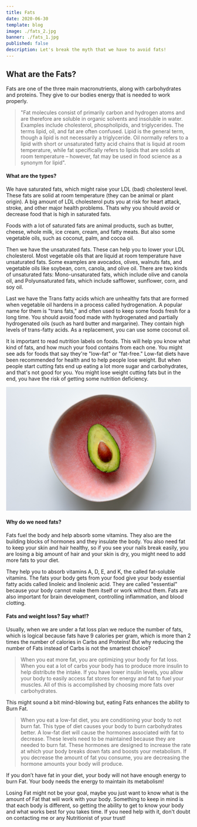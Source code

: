 ```yaml
---
title: Fats
date: 2020-06-30
template: blog
image: ./fats_2.jpg
banner: ./fats_1.jpg
published: false
description: Let's break the myth that we have to avoid fats!
---
```


## What are the Fats?

Fats are one of the three main macronutrients, along with carbohydrates and proteins. They give to our bodies energy that is needed to work properly.

> "Fat molecules consist of primarily carbon and hydrogen atoms and are therefore are soluble in organic solvents and insoluble in water. Examples include cholesterol, phospholipids, and triglycerides. The terms lipid, oil, and fat are often confused. Lipid is the general term, though a lipid is not necessarily a triglyceride. Oil normally refers to a lipid with short or unsaturated fatty acid chains that is liquid at room temperature, while fat specifically refers to lipids that are solids at room temperature – however, fat may be used in food science as a synonym for lipid".

#### What are the types?

We have saturated fats, which might raise your LDL (bad) cholesterol level. These fats are solid at room temperature (they can be animal or plant origin). A big amount of LDL cholesterol puts you at risk for heart attack, stroke, and other major health problems. Thats why you should avoid or decrease food that is high in saturated fats.

Foods with a lot of saturated fats are animal products, such as butter, cheese, whole milk, ice cream, cream, and fatty meats. But also some vegetable oils, such as coconut, palm, and cocoa oil.

Then we have the unsaturated fats. These can help you to lower your LDL cholesterol. Most vegetable oils that are liquid at room temperature have unsaturated fats. Some examples are avocados, olives, walnuts fats, and vegetable oils like soybean, corn, canola, and olive oil. There are two kinds of unsaturated fats: Mono-unsaturated fats, which include olive and canola oil, and Polyunsaturated fats, which include safflower, sunflower, corn, and soy oil.

Last we have the Trans fatty acids which are unhealthy fats that are formed when vegetable oil hardens in a process called hydrogenation. A popular name for them is "trans fats," and often used to keep some foods fresh for a long time. You should avoid food made with hydrogenated and partially hydrogenated oils (such as hard butter and margarine). They contain high levels of trans-fatty acids. As a replacement, you can use some coconut oil.

It is important to read nutrition labels on foods. This will help you know what kind of fats, and how much your food contains from each one. You might see ads for foods that say they're "low-fat" or "fat-free." Low-fat diets have been recommended for health and to help people lose weight. But when people start cutting fats end up eating a lot more sugar and carbohydrates, and that's not good for you. You might lose weight cutting fats but in the end, you have the risk of getting some nutrition deficiency.

![fats](./fats_3.jpg)

#### Why do we need fats?

Fats fuel the body and help absorb some vitamins. They also are the building blocks of hormones and they insulate the body. You also need fat to keep your skin and hair healthy, so if you see your nails break easily, you are losing a big amount of hair and your skin is dry, you might need to add more fats to your diet.

They help you to absorb vitamins A, D, E, and K, the called fat-soluble vitamins. The fats your body gets from your food give your body essential fatty acids called linoleic and linolenic acid. They are called "essential" because your body cannot make them itself or work without them. Fats are also important for brain development, controlling inflammation, and blood clotting.

#### Fats and weight loss? Say what!?

Usually, when we are under a fat loss plan we reduce the number of fats, which is logical because fats have 9 calories per gram, which is more than 2 times the number of calories in Carbs and Proteins! But why reducing the number of Fats instead of Carbs is not the smartest choice?

> When you eat more fat, you are optimizing your body for fat loss. When you eat a lot of carbs your body has to produce more insulin to help distribute the intake. If you have lower insulin levels, you allow your body to easily access fat stores for energy and fat to fuel your muscles. All of this is accomplished by choosing more fats over carbohydrates.

This might sound a bit mind-blowing but, eating Fats enhances the ability to Burn Fat.

> When you eat a low-fat diet, you are conditioning your body to not burn fat. This type of diet causes your body to burn carbohydrates better. A low-fat diet will cause the hormones associated with fat to decrease. These levels need to be maintained because they are needed to burn fat. These hormones are designed to increase the rate at which your body breaks down fats and boosts your metabolism. If you decrease the amount of fat you consume, you are decreasing the hormone amounts your body will produce.

If you don’t have fat in your diet, your body will not have enough energy to burn Fat. Your body needs the energy to maintain its metabolism!

Losing Fat might not be your goal, maybe you just want to know what is the amount of Fat that will work with your body. Something to keep in mind is that each body is different, so getting the ability to get to know your body and what works best for you takes time. If you need help with it, don't doubt on contacting me or any Nutritionist of your trust!
